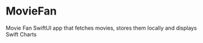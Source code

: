 # MovieFan
Movie Fan SwiftUI app that fetches movies, stores them locally and displays Swift Charts
